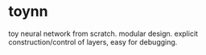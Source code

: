# toynn
toy neural network from scratch.
modular design. 
explicit construction/control of layers, easy for debugging.
